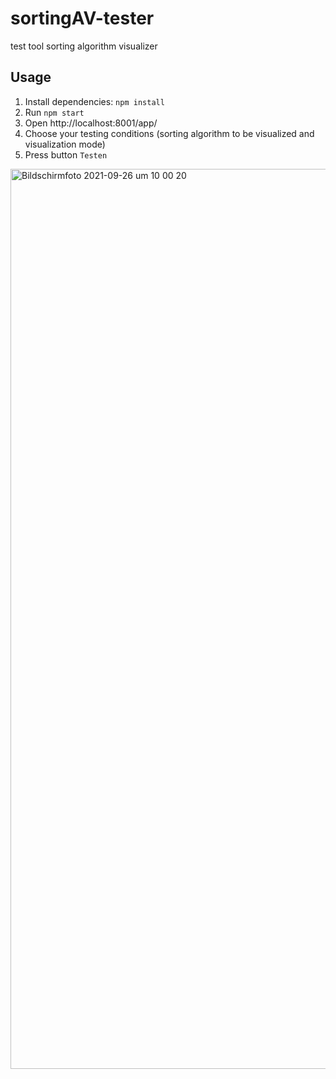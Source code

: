 # sortingAV-tester
test tool sorting algorithm visualizer

## Usage

1. Install dependencies: `npm install`
2. Run `npm start`
3. Open http://localhost:8001/app/
4. Choose your testing conditions (sorting algorithm to be visualized and visualization mode)
5. Press button `Testen`


<img width="1440" alt="Bildschirmfoto 2021-09-26 um 10 00 20" src="https://user-images.githubusercontent.com/42054758/134799122-67727ede-cec1-4b7f-bd1c-71e036685486.png">
